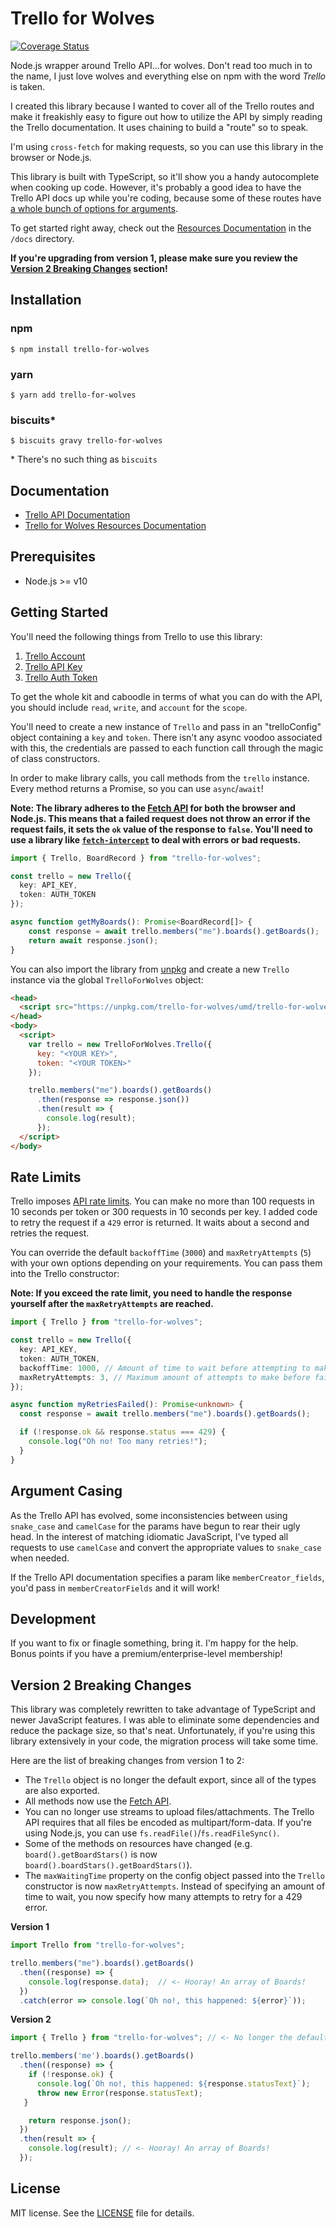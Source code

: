 # Trello for Wolves

[![Coverage Status](https://coveralls.io/repos/github/mikerourke/trello-for-wolves/badge.svg?branch=master)](https://coveralls.io/github/mikerourke/trello-for-wolves?branch=master)

Node.js wrapper around Trello API...for wolves.  Don't read too much in to the name, I just love wolves and everything else on npm with the word *Trello* is taken.

I created this library because I wanted to cover all of the Trello routes and make it freakishly easy to figure out how to utilize the API by simply reading the Trello documentation.
It uses chaining to build a "route" so to speak.

I'm using `cross-fetch` for making requests, so you can use this library in the browser or Node.js.

This library is built with TypeScript, so it'll show you a handy autocomplete when cooking up code.
However, it's probably a good idea to have the Trello API docs up while you're coding, because some of these routes have [a whole bunch of options for arguments](https://developers.trello.com/reference#boardsboardid-1).

To get started right away, check out the [Resources Documentation](./docs/index.md) in the `/docs` directory.

**If you're upgrading from version 1, please make sure you review the [Version 2 Breaking Changes](#version-2-breaking-changes) section!**

## Installation

### npm

```
$ npm install trello-for-wolves
```

### yarn

```
$ yarn add trello-for-wolves
```

### biscuits*

```
$ biscuits gravy trello-for-wolves
```

&ast; There's no such thing as `biscuits`

## Documentation

- [Trello API Documentation](https://developers.trello.com/advanced-reference)
- [Trello for Wolves Resources Documentation](./docs/index.md)

## Prerequisites

- Node.js >= v10

## Getting Started

You'll need the following things from Trello to use this library:

1. [Trello Account](https://trello.com/signup)
2. [Trello API Key](https://trello.com/app-key)
3. [Trello Auth Token](https://developers.trello.com/authorize)

To get the whole kit and caboodle in terms of what you can do with the API, you should include `read`, `write`, and `account` for the `scope`.

You'll need to create a new instance of `Trello` and pass in an "trelloConfig" object containing a `key` and `token`.
There isn't any async voodoo associated with this, the credentials are passed to each function call through the magic of class constructors.

In order to make library calls, you call methods from the `trello` instance. Every method returns a Promise, so you can use `async`/`await`!

**Note: The library adheres to the [Fetch API](https://developer.mozilla.org/en-US/docs/Web/API/Fetch_API) for both the browser and Node.js.
This means that a failed request does not throw an error if the request fails, it sets the `ok` value of the response to `false`.
You'll need to use a library like [`fetch-intercept`](https://www.npmjs.com/package/fetch-intercept) to deal with errors or bad requests.**

```typescript
import { Trello, BoardRecord } from "trello-for-wolves";

const trello = new Trello({
  key: API_KEY,
  token: AUTH_TOKEN
});

async function getMyBoards(): Promise<BoardRecord[]> {
    const response = await trello.members("me").boards().getBoards();
    return await response.json();
}
```

You can also import the library from [unpkg](https://unpkg.com/) and create a new `Trello` instance via the global `TrelloForWolves` object:

```html
<head>
  <script src="https://unpkg.com/trello-for-wolves/umd/trello-for-wolves.min.js"></script>
</head>
<body>
  <script>
    var trello = new TrelloForWolves.Trello({
      key: "<YOUR KEY>",
      token: "<YOUR TOKEN>"
    });

    trello.members("me").boards().getBoards()
      .then(response => response.json())
      .then(result => {
        console.log(result);
      });
  </script>
</body>
```

## Rate Limits

Trello imposes [API rate limits](http://help.trello.com/article/838-api-rate-limits).
You can make no more than 100 requests in 10 seconds per token or 300 requests in 10 seconds per key.
I added code to retry the request if a `429` error is returned. It waits about a second and retries the request.

You can override the default `backoffTime` (`3000`) and `maxRetryAttempts` (`5`) with your own options depending on your requirements.
You can pass them into the Trello constructor:

**Note: If you exceed the rate limit, you need to handle the response yourself after the `maxRetryAttempts` are reached.**

```typescript
import { Trello } from "trello-for-wolves";

const trello = new Trello({
  key: API_KEY,
  token: AUTH_TOKEN,
  backoffTime: 1000, // Amount of time to wait before attempting to make another API call.
  maxRetryAttempts: 3, // Maximum amount of attempts to make before failing.
});

async function myRetriesFailed(): Promise<unknown> {
  const response = await trello.members("me").boards().getBoards();

  if (!response.ok && response.status === 429) {
    console.log("Oh no! Too many retries!");
  }
}
```

## Argument Casing

As the Trello API has evolved, some inconsistencies between using `snake_case` and `camelCase` for the params have begun to rear their ugly head.
In the interest of matching idiomatic JavaScript, I've typed all requests to use `camelCase` and convert the appropriate values to `snake_case` when needed.

If the Trello API documentation specifies a param like `memberCreator_fields`, you'd pass in `memberCreatorFields` and it will work!

## Development

If you want to fix or finagle something, bring it. I'm happy for the help. Bonus points if you have a premium/enterprise-level membership!

## Version 2 Breaking Changes

This library was completely rewritten to take advantage of TypeScript and newer JavaScript features.
I was able to eliminate some dependencies and reduce the package size, so that's neat.
Unfortunately, if you're using this library extensively in your code, the migration process will take some time.

Here are the list of breaking changes from version 1 to 2:

- The `Trello` object is no longer the default export, since all of the types are also exported.
- All methods now use the [Fetch API](https://developer.mozilla.org/en-US/docs/Web/API/Fetch_API).
- You can no longer use streams to upload files/attachments. The Trello API requires that all files be encoded as multipart/form-data.
  If you're using Node.js, you can use `fs.readFile()`/`fs.readFileSync()`.
- Some of the methods on resources have changed (e.g. `board().getBoardStars()` is now `board().boardStars().getBoardStars()`).
- The `maxWaitingTime` property on the config object passed into the `Trello` constructor is now `maxRetryAttempts`.
  Instead of specifying an amount of time to wait, you now specify how many attempts to retry for a 429 error.

**Version 1**

```javascript
import Trello from "trello-for-wolves";

trello.members("me").boards().getBoards()
  .then((response) => {
    console.log(response.data);  // <- Hooray! An array of Boards!
  })
  .catch(error => console.log(`Oh no!, this happened: ${error}`));
```

**Version 2**

```typescript
import { Trello } from "trello-for-wolves"; // <- No longer the default export!

trello.members('me').boards().getBoards()
  .then((response) => {
    if (!response.ok) {
      console.log(`Oh no!, this happened: ${response.statusText}`);
      throw new Error(response.statusText);
   }

    return response.json();
  })
  .then(result => {
    console.log(result); // <- Hooray! An array of Boards!
  });
```

## License

MIT license. See the [LICENSE](./LICENSE.md) file for details.
